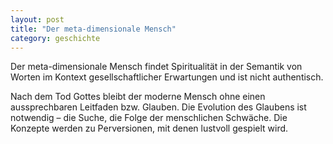 ```yaml
---
layout: post
title: "Der meta-dimensionale Mensch"
category: geschichte
---
```

Der meta-dimensionale Mensch findet Spiritualität in der Semantik von Worten im Kontext gesellschaftlicher Erwartungen und ist nicht authentisch.

Nach dem Tod Gottes bleibt der moderne Mensch ohne einen aussprechbaren Leitfaden bzw. Glauben.
Die Evolution des Glaubens ist notwendig – die Suche, die Folge der menschlichen Schwäche.
Die Konzepte werden zu Perversionen, mit denen lustvoll gespielt wird.

